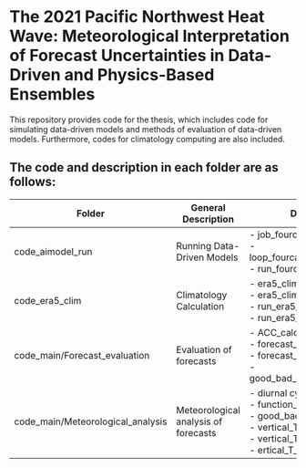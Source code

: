 # The 2021 Pacific Northwest Heat Wave: Meteorological Interpretation of Forecast Uncertainties in Data-Driven and Physics-Based Ensembles

This repository provides code for the thesis, which includes code for simulating data-driven models and methods of evaluation of data-driven models. Furthermore, codes for climatology computing are also included.

## The code and description in each folder are as follows:

| Folder             | General Description                | Detailed Description                |
|--------------------|----------------------------|----------------------------|
| code_aimodel_run    |Running Data-Driven Models| - job_fourcastnetv2_horeka.sh.default<br>- loop_fourcastnetv2_uc2_era5.sh.default<br>- run_fourcastnetv2_horeka.sh.default | 
| code_era5_clim      |Climatology Calculation| - era5_clim_JW.py<br>- era5_clim_JW_RH.py<br>- run_era5_clim.sh<br>- run_era5_clim_RH.sh | 
| code_main/Forecast_evaluation          |Evaluation of forecasts|- ACC_calculation_vis.ipynb<br>- forecast_evolution_vis.ipynb<br>- forecast_skill_horizon_cal_vis.ipynb<br>- good_bad_memebr_classfication.ipynb | 
| code_main/Meteorological_analysis          |Meteorological analysis of forecasts|- diurnal cycle.ipynb<br>- function_basic.py<br>- good_bad_member_vis.ipynb<br>- vertical_T_FCNV2_V1_EC.ipynb<br>- vertical_T_Q_FCNV2_EC.ipynb<br>- ertical_T_Q_IFS.ipynb | 
